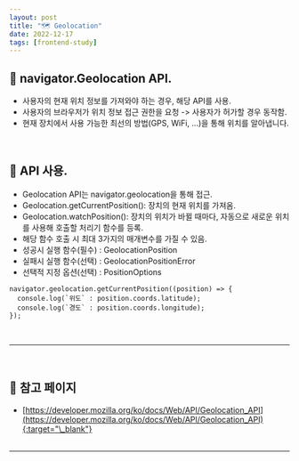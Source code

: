 ```yaml
---
layout: post
title: "🗺 Geolocation"
date: 2022-12-17
tags: [frontend-study]
---
```


## 🚁 navigator.Geolocation API.

- 사용자의 현재 위치 정보를 가져와야 하는 경우, 해당 API를 사용.
- 사용자의 브라우저가 위치 정보 접근 권한을 요청 -> 사용자가 허가할 경우 동작함.
- 현재 장치에서 사용 가능한 최선의 방법(GPS, WiFi, ...)을 통해 위치를 알아냅니다.

<br/>

## 🗽 API 사용.

- Geolocation API는 navigator.geolocation을 통해 접근.
- Geolocation.getCurrentPosition(): 장치의 현재 위치를 가져옴.
- Geolocation.watchPosition(): 장치의 위치가 바뀔 때마다, 자동으로 새로운 위치를 사용해 호출할 처리기 함수를 등록.
- 해당 함수 호출 시 최대 3가지의 매개변수를 가질 수 있음.
- 성공시 실행 함수(필수) : GeolocationPosition
- 실패시 실행 함수(선택) : GeolocationPositionError
- 선택적 지정 옵션(선택) : PositionOptions

```tsx
navigator.geolocation.getCurrentPosition((position) => {
  console.log(`위도` : position.coords.latitude);
  console.log(`경도` : position.coords.longitude);
});
```

<br/>

---

<br/>

## 🎫 참고 페이지

- [https://developer.mozilla.org/ko/docs/Web/API/Geolocation_API](https://developer.mozilla.org/ko/docs/Web/API/Geolocation_API){:target="\_blank"}
  <br/><br/>

---
